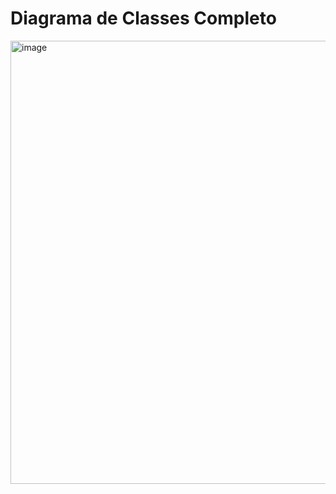 <h1> Diagrama de Classes Completo </h1>

<img width="1202" height="709" alt="image" src="https://github.com/user-attachments/assets/794280cf-8ac7-43ac-b1fa-8c36bbc4ec75" />


